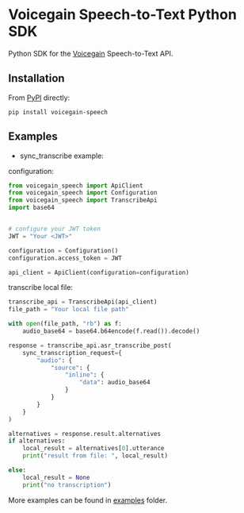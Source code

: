 # Voicegain Speech-to-Text Python SDK

Python SDK for the [Voicegain](https://voicegain.github.io/) Speech-to-Text API.

## Installation

From [PyPI](https://pypi.org/project/voicegain-speech/) directly:

```
pip install voicegain-speech
```

## Examples

* sync_transcribe example:

configuration:

```python
from voicegain_speech import ApiClient
from voicegain_speech import Configuration
from voicegain_speech import TranscribeApi
import base64


# configure your JWT token
JWT = "Your <JWT>"

configuration = Configuration()
configuration.access_token = JWT

api_client = ApiClient(configuration=configuration)
```
transcribe local file:
```python
transcribe_api = TranscribeApi(api_client)
file_path = "Your local file path"

with open(file_path, "rb") as f:
    audio_base64 = base64.b64encode(f.read()).decode()

response = transcribe_api.asr_transcribe_post(
    sync_transcription_request={
        "audio": {
            "source": {
                "inline": {
                    "data": audio_base64
                }
            }
        }
    }
)

alternatives = response.result.alternatives
if alternatives:
    local_result = alternatives[0].utterance
    print("result from file: ", local_result)

else:
    local_result = None
    print("no transcription")

```

More examples can be found in [examples](examples/) folder.
